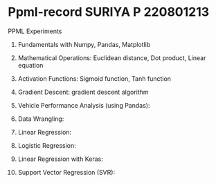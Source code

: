 # Ppml-record SURIYA P 220801213
PPML Experiments
1. Fundamentals with Numpy, Pandas, Matplotlib

2. Mathematical Operations: Euclidean distance, Dot product, Linear equation

3. Activation Functions: Sigmoid function, Tanh function

4. Gradient Descent: gradient descent algorithm

5. Vehicle Performance Analysis (using Pandas):

6. Data Wrangling:

7. Linear Regression:

8. Logistic Regression:

9. Linear Regression with Keras:

10. Support Vector Regression (SVR):
